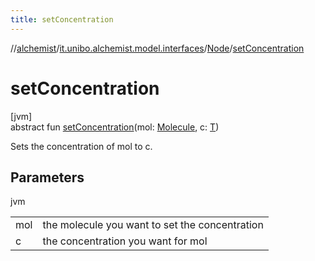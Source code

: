 ```yaml
---
title: setConcentration
---
```

//[alchemist](../../../index.html)/[it.unibo.alchemist.model.interfaces](../index.html)/[Node](index.html)/[setConcentration](set-concentration.html)



# setConcentration



[jvm]\
abstract fun [setConcentration](set-concentration.html)(mol: [Molecule](../-molecule/index.html), c: [T](../../it.unibo.alchemist.boundary.interfaces/-output-monitor/index.html))



Sets the concentration of mol to c.



## Parameters


jvm

| | |
|---|---|
| mol | the molecule you want to set the concentration |
| c | the concentration you want for mol |




